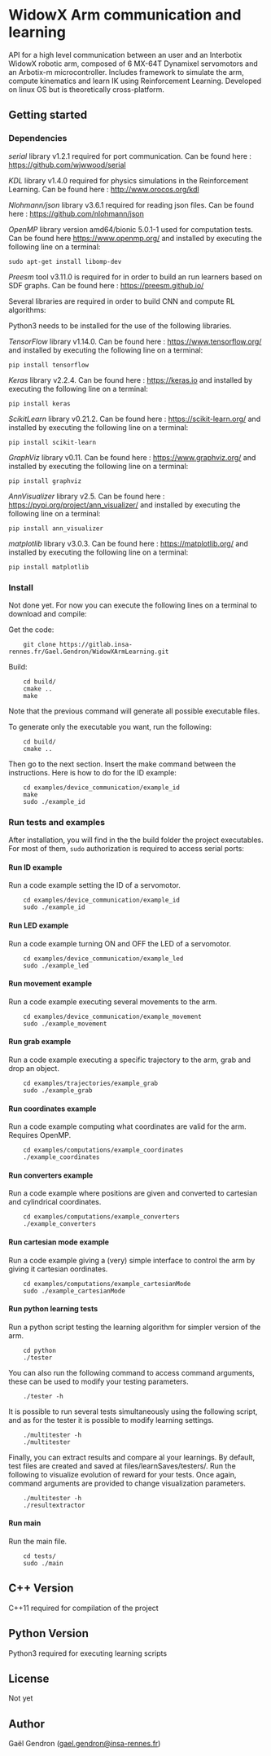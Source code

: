 # WidowX Arm communication and learning

API for a high level communication between an user and an Interbotix WidowX robotic arm, composed of 6 MX-64T Dynamixel servomotors and an Arbotix-m microcontroller.
Includes framework to simulate the arm, compute kinematics and learn IK using Reinforcement Learning. 
Developed on linux OS but is theoretically cross-platform.


## Getting started


### Dependencies

*serial* library v1.2.1 required for port communication.
Can be found here : <https://github.com/wjwwood/serial>

*KDL* library v1.4.0 required for physics simulations in the Reinforcement Learning.
Can be found here : <http://www.orocos.org/kdl>

*Nlohmann/json* library v3.6.1 required for reading json files.
Can be found here : <https://github.com/nlohmann/json>

*OpenMP* library version amd64/bionic 5.0.1-1 used for computation tests.
Can be found here <https://www.openmp.org/> and installed by executing the following line on a terminal:
```
sudo apt-get install libomp-dev
```

*Preesm* tool v3.11.0 is required for in order to build an run learners based on SDF graphs.
Can be found here : <https://preesm.github.io/>


Several libraries are required in order to build CNN and compute RL algorithms:

Python3 needs to be installed for the use of the following libraries.

*TensorFlow* library v1.14.0.
Can be found here : <https://www.tensorflow.org/> and installed by executing the following line on a terminal:
```
pip install tensorflow
```

*Keras* library v2.2.4.
Can be found here : <https://keras.io> and installed by executing the following line on a terminal:
```
pip install keras
```

*ScikitLearn* library v0.21.2.
Can be found here : <https://scikit-learn.org/> and installed by executing the following line on a terminal:
```
pip install scikit-learn
```

*GraphViz* library v0.11.
Can be found here : <https://www.graphviz.org/> and installed by executing the following line on a terminal:
```
pip install graphviz
```

*AnnVisualizer* library v2.5.
Can be found here : <https://pypi.org/project/ann_visualizer/> and installed by executing the following line on a terminal:
```
pip install ann_visualizer
```

*matplotlib* library v3.0.3.
Can be found here : <https://matplotlib.org/> and installed by executing the following line on a terminal:
```
pip install matplotlib
```


### Install

Not done yet. For now you can execute the following lines on a terminal to download and compile:

Get the code:
```
    git clone https://gitlab.insa-rennes.fr/Gael.Gendron/WidowXArmLearning.git
```

Build:
```
    cd build/
    cmake ..
    make
```

<div class="note">
Note that the previous command will generate all possible executable files.
</div>

To generate only the executable you want, run the following:
```
    cd build/
    cmake ..
```

Then go to the next section. Insert the make command between the instructions. Here is how to do for the ID example:
```
    cd examples/device_communication/example_id
    make
    sudo ./example_id
```


### Run tests and examples

After installation, you will find in the the build folder the project executables. For most of them, `sudo` authorization is required to access serial ports:

#### Run ID example

Run a code example setting the ID of a servomotor. 
```
    cd examples/device_communication/example_id
    sudo ./example_id
```

#### Run LED example

Run a code example turning ON and OFF the LED of a servomotor. 
```
    cd examples/device_communication/example_led
    sudo ./example_led
```

#### Run movement example

Run a code example executing several movements to the arm. 
```
    cd examples/device_communication/example_movement
    sudo ./example_movement
```

#### Run grab example

Run a code example executing a specific trajectory to the arm, grab and drop an object.
```
    cd examples/trajectories/example_grab
    sudo ./example_grab
```

#### Run coordinates example

Run a code example computing what coordinates are valid for the arm. Requires OpenMP.
```
    cd examples/computations/example_coordinates
    ./example_coordinates
```

#### Run converters example

Run a code example where positions are given and converted to cartesian and cylindrical coordinates.
```
    cd examples/computations/example_converters
    ./example_converters
```

#### Run cartesian mode example

Run a code example giving a (very) simple interface to control the arm by giving it cartesian oordinates.
```
    cd examples/computations/example_cartesianMode
    sudo ./example_cartesianMode
```

#### Run python learning tests

Run a python script testing the learning algorithm for simpler version of the arm.

```
    cd python
    ./tester
```
You can also run the following command to access command arguments, these can be used to modify your testing parameters.
```
    ./tester -h
```

It is possible to run several tests simultaneously using the following script, and as for the tester it is possible to modify learning settings.
```
    ./multitester -h
    ./multitester
```

Finally, you can extract results and compare al your learnings. By default, test files are created and saved at files/learnSaves/testers/.
Run the following to visualize evolution of reward for your tests. Once again, command arguments are provided to change visualization parameters.
```
    ./multitester -h
    ./resultextractor
```

#### Run main

Run the main file. 
```
    cd tests/
    sudo ./main
```


## C++ Version

C++11 required for compilation of the project

## Python Version

Python3 required for executing learning scripts


## License

Not yet


## Author

Gaël Gendron (gael.gendron@insa-rennes.fr)